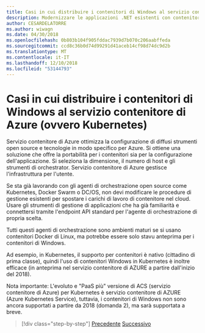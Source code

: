 ```yaml
---
title: Casi in cui distribuire i contenitori di Windows al servizio contenitore di Azure (ovvero Kubernetes)
description: Modernizzare le applicazioni .NET esistenti con contenitori Windows e il Cloud di Azure | Casi in cui distribuire i contenitori di Windows al servizio contenitore di Azure (ovvero Kubernetes)
author: CESARDELATORRE
ms.author: wiwagn
ms.date: 04/30/2018
ms.openlocfilehash: 0b803b104f905fddac7939d7b070c206aabffeda
ms.sourcegitcommit: ccd8c36b0d74d99291d41aceb14cf98d74dc9d2b
ms.translationtype: MT
ms.contentlocale: it-IT
ms.lasthandoff: 12/10/2018
ms.locfileid: "53144793"
---
```

# <a name="when-to-deploy-windows-containers-to-azure-container-service-that-is-kubernetes"></a>Casi in cui distribuire i contenitori di Windows al servizio contenitore di Azure (ovvero Kubernetes)

Servizio contenitore di Azure ottimizza la configurazione di diffusi strumenti open source e tecnologie in modo specifico per Azure. Si ottiene una soluzione che offre la portabilità per i contenitori sia per la configurazione dell'applicazione. Si seleziona la dimensione, il numero di host e gli strumenti di orchestrator. Servizio contenitore di Azure gestisce l'infrastruttura per l'utente.

Se sta già lavorando con gli agenti di orchestrazione open source come Kubernetes, Docker Swarm o DC/OS, non devi modificare le procedure di gestione esistenti per spostare i carichi di lavoro di contenitore nel cloud. Usare gli strumenti di gestione di applicazioni che ha già familiarità e connettersi tramite l'endpoint API standard per l'agente di orchestrazione di propria scelta.

Tutti questi agenti di orchestrazione sono ambienti maturi se si usano contenitori Docker di Linux, ma potrebbe essere solo stavu anteprima per i contenitori di Windows.

Ad esempio, in Kubernetes, il supporto per contenitori è nativo (cittadino di prima classe), quindi l'uso di contenitori Windows in Kubernetes è inoltre efficace (in anteprima nel servizio contenitore di AZURE a partire dall'inizio del 2018).

Nota importante: L'evoluto e "PaaS più" versione di ACS (servizio contenitore di Azure) per Kubernetes è servizio contenitore di AZURE (Azure Kubernetes Service), tuttavia, i contenitori di Windows non sono ancora supportati a partire da 2018 (domanda 2), ma sarà supportata a breve.

>[!div class="step-by-step"]
>[Precedente](when-to-deploy-windows-containers-to-service-fabric.md)
>[Successivo](choosing-azure-compute-options-for-container-based-applications.md)